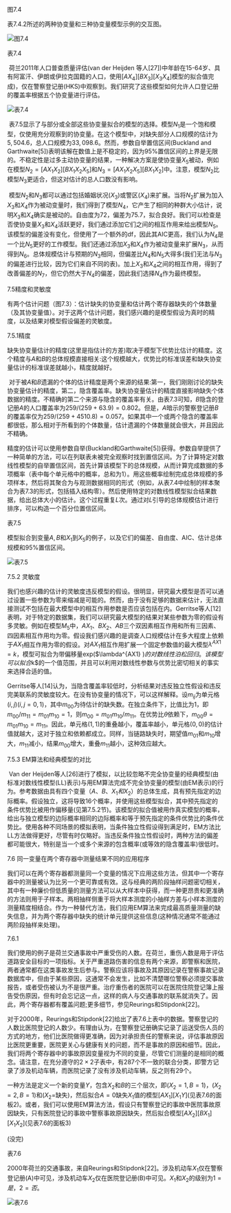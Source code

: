 图7.4

表7.4.2所述的两种协变量和三种协变量模型示例的交互图。

![图7.4](C:\Users\86152\Desktop\大学课程\大二\应用抽样技术\图7.4.png)

表7.4

​	荷兰2011年人口普查质量评估(van der Heijden 等人[27])中年龄在15-64岁、具有阿富汗、伊朗或伊拉克国籍的人口，使用$[AX_4][BX_3][X_3X_4]$模型的拟合值完成)，仅在警察登记册(HKS)中观察到。我们研究了这些模型如何允许人口登记册的覆盖率根据五个协变量进行评估。

![表7.4](C:\Users\86152\Desktop\大学课程\大二\应用抽样技术\表7.4.png)

​	表7.5显示了与部分或全部这些协变量拟合的模型的选择。模型$N_1$是一个饱和模型，仅使用充分观察到的协变量。在这个模型中，对缺失部分人口规模的估计为$5,504.6$，总人口规模为$33,098.6$。然而，参数自举置信区间(Buckland and Garthwaite[5])表明该解在数值上是不稳定的，因为95%置信区间的上界是无限的。不稳定性是过多主动协变量的结果，一种解决方案是使协变量$X_5$被动，例如在模型$N_2 = [AX_1X_2][BX_1X_2X_5]$和$N_3 = [AX_1X_2X_5][BX_1X_2]$中。注意，模型$N_2$比模型$N_3$更适合，但这对估计的总人口数没有影响。

​	模型$N_2$和$N_3$都可以通过包括婚姻状况($X_3$)或警区($X_4$)来扩展。当将$N_2$扩展为加入$X_3$和$X_4$作为被动变量时，我们得到了模型$N_4$，它产生了相同的种群大小估计，说明$X_3$和$X_4$确实是被动的。自由度为$72$，偏差为$75.7$，拟合良好。我们可以检查是否使协变量$X_3$和$X_4$活跃更好，我们通过添加它们之间的相互作用来给出模型$N_5$。该模型的偏差没有变化，但使用了一个额外的df，因此其AIC更高，我们认为$N_4$是一个比$N_5$更好的工作模型。我们还通过添加$X_3$和$X_4$作为被动变量来扩展$N_3$，从而得到$N_6$。总体规模估计与预期的$N_3$相同，但偏差比$N_4$和$N_5$大得多(我们无法与$N_3$的偏差进行比较，因为它们来自不同的表)。加上$X_3$和$X_4$之间的相互作用，得到了改善偏差的$N_7$，但它仍然大于$N_4$的偏差，因此我们选择$N_4$作为最终模型。

7.5精度和灵敏度

​	有两个估计问题（图7.3）：估计缺失的协变量和估计两个寄存器缺失的个体数量（及其协变量值）。对于这两个估计问题，我们感兴趣的是模型假设为真时的精度，以及结果对模型假设偏差的灵敏度。

7.5.1精度

​	缺失协变量估计的精度(这里是指估计的方差)取决于模型下优势比估计的精度。这个精度与$A$和$B$的总体规模直接相关:这个规模越大，优势比的标准误差和缺失协变量估计的标准误差就越小，精度就越好。

​	对于被$A$和$B$遗漏的个体的估计精度是两个来源的结果:第一，我们刚刚讨论的缺失协变量估计的精度，第二，隐含覆盖率。缺失协变量估计的精度直接影响缺失个体数据的精度。不精确的第二个来源与隐含的覆盖率有关。由表7.3可知，$B$隐含的登记册$A$的人口覆盖率为$259/(259 + 63.9)= 0.802$。但是，$A$暗示的警察登记册$B$的覆盖率仅为$259/(259 + 4510.8)= 0.057$。如果其中一个或两个隐含的覆盖率都很低，那么相对于所看到的个体数量，估计遗漏的个体数量就会很大，并且因此不精确。

​	精度的估计可以使用参数自举(Buckland和Garthwaite[5])获得。参数自举提供了一种简单的方法，可以在列联表未被完全观察时找到置信区间。为了计算特定对数线性模型的自举置信区间，首先计算该模型下的总体规模，从而计算完成数据的多项概率（表中每个单元格中的概率，总和为$1$）。用这些概率绘制完成总体规模的多项样本，然后将其聚合为与观测数据相同的形式（例如，从表7.4中绘制的样本聚合为表7.3的形式，包括插入结构零）。然后使用特定的对数线性模型拟合结果数据，给出总体大小的估计。这个过程重复$L$次。通过对$L$引导的总体规模估计进行排序，可以构造一个百分位置信区间。

表7.5

模型拟合到变量$A,B$和$X_1$到$X_5$的例子，以及它们的偏差、自由度、AIC、估计总体规模和95%置信区间。

![表7.5](C:\Users\86152\Desktop\大学课程\大二\应用抽样技术\表7.5.png)

7.5.2 灵敏度

​	我们也感兴趣的估计的灵敏度违反模型的假设。很明显，研究最大模型是否可以通过设置一些参数为零来缩减是可能的。然而，由于没有足够的数据来估计，无法直接测试不包括在最大模型中的相互作用参数是否应该包括在内。Gerritse等人[12]表明，对于特定的数据集，我们可以研究最大模型的结果对某些参数为零的假设有多灵敏。例如在模型$M_5$中，$AX_1$、$BX_2$、$AB$三个双因素相互作用和所有三因素、四因素相互作用均为零。假设我们感兴趣的是调查人口规模估计在多大程度上依赖于$AX_1$相互作用为零的假设。对$AX_1$相互作用扩展一个固定参数值的最大模型$\lambda^{AX1} = k$，模型可拟合为带偏移量exp($\lambda^{AX1} $)的对数线性泊松回归。该模型可以拟合$k$的一个值范围，并且可以利用对数线性参数与优势比密切相关的事实来选择合适的值。

​	Gerritse等人[14]认为，当隐含覆盖率较低时，分析结果对违反独立性假设和违反完美联系的灵敏度较大。在没有协变量的情况下，可以这样解释。设$m_{ij}$为单元格$(i,j)$($i,j = 0,1$)，其中$m_{00}$为待估计的缺失数。在独立条件下，比值比为$1$，即$m_{00}/m_{11}=m_{01}m_{10} = 1$，则$m_{00} =m_{01}m_{10}/m_{11}$。在优势比$\theta$依赖下，$m_{00}\theta = m_{01}m_{10}=m_{11}$。因此，单元格$(1,1)$的重叠越小，覆盖率越小，单元格$(0,0)$的估计值就越大，这对于独立和依赖都成立。同样，当链路缺失时，期望值$m_{01}$和$m_{10}$增大，$m_{11}$减小，结果$m_{00}$增大，重叠$m_{11}$越小，这种效应越大。

7.5.3 EM算法和经典模型的对比

​	Van der Heijden等人[26]进行了模拟，以比较忽略不完全协变量的经典模型(由标准对数线性模型(LL)表示)与用EM算法完成不完全协变量的模型(由EM表示)的行为。参考数据由具有四个变量（$A、B、X_1和X_2$）的总体生成，具有预先指定的边际概率。假设独立，这将导致16个概率，并使用这些模型拟合，其中预先指定的条件优势比被用作偏移量(见第7.5.2节)。该模型的拟合值被用作真实模型的概率，给出与独立模型的边际概率相同的边际概率和等于预先指定的条件优势比的条件优势比。
​	使用各种不同场景的模拟表明，当条件独立性假设得到满足时，EM方法比LL方法做得更好，尽管有时仅略好。当违反条件独立性假设时，两种方法的偏差都可能很大，特别是当一个或多个来源的包含概率(或等效的隐含覆盖率)很低时。

7.6 同一变量在两个寄存器中测量结果不同的应用程序

​	我们可以在两个寄存器都测量同一个变量的情况下应用这些方法，但其中一个寄存器中的测量被认为比另一个更可靠或有效。这与经典的两阶段抽样问题密切相关，其中有一种廉价但低质量的测量方法可以从大样本中获得，而一种更昂贵和更准确的方法则用于子样本。两相抽样侧重于将大样本测度的小抽样方差与小样本测度的测量精度相结合。作为一种替代方法，我们应用EM算法来完成最高质量测量的缺失信息，并为两个寄存器中缺失的统计单元提供这些信息(这种情况通常不能通过两阶段抽样来处理)。

7.6.1

​	我们使用的例子是荷兰交通事故中严重受伤的人数。在荷兰，重伤人数是用于评估道路安全目标的一项指标。关于严重道路伤害的信息有两个来源，即警察和医院，两者通常都在这类事故发生后参与。警察应该将事故及其原因记录在警察事故记录数据库中，但由于某些原因，这通常不会发生，比如不清楚哪位警察必须提交事故报告，或者受伤被认为不是很严重。治疗重伤者的医院可以在医院住院登记簿上报告受伤原因，但有时会忘记这一点，这样的病人与交通事故的联系就消失了。因此，两个寄存器都有覆盖问题;更多细节，参见Reurings和Stipdonk[22]。

​	对于2000年，Reurings和Stipdonk[22]给出了表7.6上表中的数据。警察登记的人数比医院登记的人数少。有理由认为，在警察登记册确实记录了运送受伤人员的方式的地方，他们比医院做得更准确，因为对承担责任的警察来说，评估事故原因比医院更重要，医院更关心与健康有关的问题，而不是事故的原因和细节。因此，我们将两个寄存器中的事故原因变量视为不同的变量，尽管它们测量的是相同的概念。请注意，在充分遵守的$2\times2$子表中，有287个不一致的联合分类，即警方记录了涉及机动车辆，而医院记录了没有涉及机动车辆，反之则有29个。

一种方法是定义一个新的变量$Y$，包含$X_2$和$B$的三个层次，即($X_2 = 1,B = 1$)，($X_2 = 2,B = 1$)和($X_2 =$缺失)，然后拟合$A = 0$缺失$X_1$值的模型$[AX_1][X_1Y]$(见表7.6的面板2)。或者，我们可以使用EM算法方法，假设只有警察登记的事故中医院事故原因缺失，只有医院登记的事故中警察事故原因缺失，然后拟合模型$[AX_2][BX_1][X_1X_2]$(见表7.6的面板3)

(没完)

表7.6

2000年荷兰的交通事故，来自Reurings和Stipdonk[22]。涉及机动车$X_1$仅在警察登记册(A)中可见，涉及机动车$X_2$仅在医院登记册(B)中可见。$X_1$和$X_2$的级别为$1 =是，2 =否$。

![表7.6](C:\Users\86152\Desktop\大学课程\大二\应用抽样技术\表7.6.png)